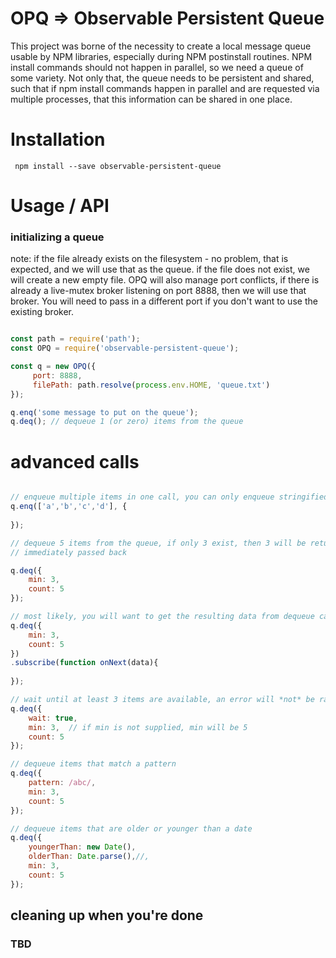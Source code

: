 

# OPQ => Observable Persistent Queue


This project was borne of the necessity to create a local message queue usable by NPM libraries, especially
during NPM postinstall routines. NPM install commands should not happen in parallel, so we need a queue of some variety.
Not only that, the queue needs to be persistent and shared, such that if npm install commands happen in parallel and are 
requested via multiple processes, that this information can be shared in one place.


# Installation

``` npm install --save observable-persistent-queue```

# Usage / API

### initializing a queue

note: if the file already exists on the filesystem - no problem, that is expected, and we will use that as the queue.
if the file does not exist, we will create a new empty file. OPQ will also manage port conflicts, if there is already
a live-mutex broker listening on port 8888, then we will use that broker. You will need to pass in a different port
if you don't want to use the existing broker.

```js

const path = require('path');
const OPQ = require('observable-persistent-queue');

const q = new OPQ({
     port: 8888,
     filePath: path.resolve(process.env.HOME, 'queue.txt')
});

q.enq('some message to put on the queue');
q.deq(); // dequeue 1 (or zero) items from the queue

```

# advanced calls

```js

// enqueue multiple items in one call, you can only enqueue stringified data, otherwise an error will be thrown
q.enq(['a','b','c','d'], {
    
});

// dequeue 5 items from the queue, if only 3 exist, then 3 will be returned, if only 2 exist, then an error will be 
// immediately passed back

q.deq({
    min: 3,
    count: 5
});

// most likely, you will want to get the resulting data from dequeue calls; use subscribe
q.deq({
    min: 3,
    count: 5
})
.subscribe(function onNext(data){
    
});

// wait until at least 3 items are available, an error will *not* be raised if 3 items are not available immediately
q.deq({
    wait: true,
    min: 3,  // if min is not supplied, min will be 5
    count: 5
});

// dequeue items that match a pattern
q.deq({
    pattern: /abc/,
    min: 3,
    count: 5
});

// dequeue items that are older or younger than a date
q.deq({
    youngerThan: new Date(),
    olderThan: Date.parse(),//,
    min: 3,
    count: 5
});


```



## cleaning up when you're done

 ### TBD



